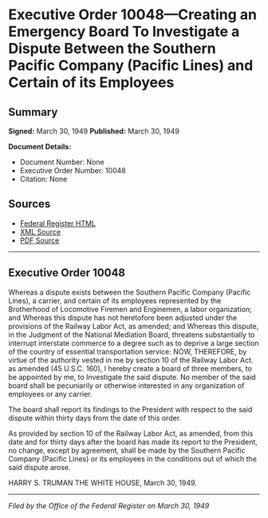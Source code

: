 # Executive Order 10048—Creating an Emergency Board To Investigate a Dispute Between the Southern Pacific Company (Pacific Lines) and Certain of its Employees

## Summary

**Signed:** March 30, 1949
**Published:** March 30, 1949

**Document Details:**
- Document Number: None
- Executive Order Number: 10048
- Citation: None

## Sources
- [Federal Register HTML](https://www.presidency.ucsb.edu/documents/executive-order-10048-creating-emergency-board-investigate-dispute-between-the-southern)
- [XML Source](None)
- [PDF Source](None)

---

## Executive Order 10048

Whereas a dispute exists between the Southern Pacific Company (Pacific Lines), a carrier, and certain of its employees represented by the Brotherhood of Locomotive Firemen and Enginemen, a labor organization; and
Whereas this dispute has not heretofore been adjusted under the provisions of the Railway Labor Act, as amended; and
Whereas this dispute, in the Judgment of the National Mediation Board, threatens substantially to interrupt interstate commerce to a degree such as to deprive a large section of the country of essential transportation service:
NOW, THEREFORE, by virtue of the authority vested in me by section 10 of the Railway Labor Act. as amended (45 U.S.C. 160), I hereby create a board of three members, to be appointed by me, to Investigate the said dispute. No member of the said board shall be pecuniarily or otherwise interested in any organization of employees or any carrier.

The board shall report its findings to the President with respect to the said dispute within thirty days from the date of this order.

As provided by section 10 of the Railway Labor Act, as amended, from this date and for thirty days after the board has made its report to the President, no change, except by agreement, shall be made by the Southern Pacific Company (Pacific Lines) or its employees in the conditions out of which the said dispute arose.

HARRY S. TRUMAN
THE WHITE HOUSE,
March 30, 1949.

---

*Filed by the Office of the Federal Register on March 30, 1949*
